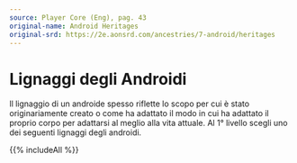 ```yaml
---
source: Player Core (Eng), pag. 43
original-name: Android Heritages
original-srd: https://2e.aonsrd.com/ancestries/7-android/heritages
---
```


# Lignaggi degli Androidi

ll lignaggio di un androide spesso riflette lo scopo per cui è stato
originariamente creato o come ha adattato il modo in cui ha adattato il proprio
corpo per adattarsi al meglio alla vita attuale. Al 1° livello scegli uno dei
seguenti lignaggi degli androidi.

{{% includeAll %}}
